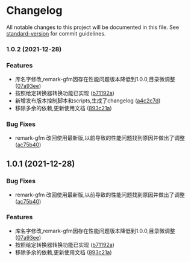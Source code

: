 # Changelog

All notable changes to this project will be documented in this file. See [standard-version](https://github.com/conventional-changelog/standard-version) for commit guidelines.

### 1.0.2 (2021-12-28)


### Features

* 库名字修改,remark-gfm因存在性能问题版本降低到1.0.0,目录微调整 ([07a93ee](https://gitee.com/silvaq/shirkhan-remark/commit/07a93ee1f04bde9175a73b9ed5401f6ec88a13ee))
* 按照给定转换器转换功能已实现 ([b71192a](https://gitee.com/silvaq/shirkhan-remark/commit/b71192afa71731f56b3528334e7931d3109e5780))
* 新增发布版本控制脚本和scripts,生成了changelog ([a4c2c7d](https://gitee.com/silvaq/shirkhan-remark/commit/a4c2c7d4d17562e139a922a0356f772c6b0af12f))
* 移除多余的依赖,更新使用文档 ([893c21a](https://gitee.com/silvaq/shirkhan-remark/commit/893c21af5fa297ffe5d719c04f5f336c0c7ccc89))


### Bug Fixes

* remark-gfm 改回使用最新版,以前导致的性能问题找到原因并做出了调整 ([ac75b40](https://gitee.com/silvaq/shirkhan-remark/commit/ac75b40a257953faa714817aa461863139292429))

## 1.0.1 (2021-12-28)


### Bug Fixes

* remark-gfm 改回使用最新版,以前导致的性能问题找到原因并做出了调整 ([ac75b40](https://gitee.com/silvaq/shirkhan-remark/commits/ac75b40a257953faa714817aa461863139292429))


### Features

* 库名字修改,remark-gfm因存在性能问题版本降低到1.0.0,目录微调整 ([07a93ee](https://gitee.com/silvaq/shirkhan-remark/commits/07a93ee1f04bde9175a73b9ed5401f6ec88a13ee))
* 按照给定转换器转换功能已实现 ([b71192a](https://gitee.com/silvaq/shirkhan-remark/commits/b71192afa71731f56b3528334e7931d3109e5780))
* 移除多余的依赖,更新使用文档 ([893c21a](https://gitee.com/silvaq/shirkhan-remark/commits/893c21af5fa297ffe5d719c04f5f336c0c7ccc89))

